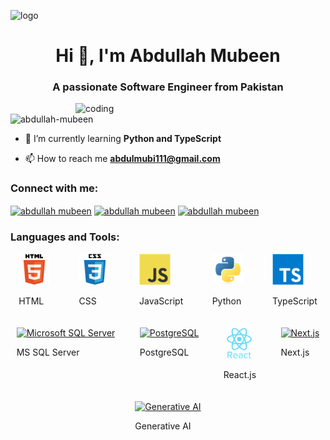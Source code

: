 ![logo](https://github.com/Abdullah-Mubeen/Abdullah-Mubeen/blob/main/Blue%20Yellow%20Futuristic%20Virtual%20Technology%20Blog%20Banner.png)

<link rel="stylesheet" href="style.css">

<h1 align="center">Hi 👋, I'm Abdullah Mubeen</h1>
<h3 align="center">A passionate Software Engineer from Pakistan</h3>

<img align="right" alt="coding" width="400" src="https://media1.giphy.com/media/v1.Y2lkPTc5MGI3NjExa2xjbm11N2RoMm1lZ2k4aGMzOW1oMDczaHFuenhrc2QybWl1NHprcyZlcD12MV9naWZzX3NlYXJjaCZjdD1n/qgQUggAC3Pfv687qPC/giphy.gif">

<p align="left"> <img src="https://komarev.com/ghpvc/?username=abdullah-mubeen&label=Profile%20views&color=0e75b6&style=flat" alt="abdullah-mubeen" /> </p>

- 🌱 I’m currently learning **Python and TypeScript**

- 📫 How to reach me **abdulmubi111@gmail.com**

<h3 align="left">Connect with me:</h3>
<p align="left">
<a href="https://twitter.com/abdullah mubeen" target="blank"><img align="center" src="https://raw.githubusercontent.com/rahuldkjain/github-profile-readme-generator/master/src/images/icons/Social/twitter.svg" alt="abdullah mubeen" height="30" width="40" /></a>
<a href="https://linkedin.com/in/abdullah mubeen" target="blank"><img align="center" src="https://raw.githubusercontent.com/rahuldkjain/github-profile-readme-generator/master/src/images/icons/Social/linked-in-alt.svg" alt="abdullah mubeen" height="30" width="40" /></a>
<a href="https://fb.com/abdullah mubeen" target="blank"><img align="center" src="https://raw.githubusercontent.com/rahuldkjain/github-profile-readme-generator/master/src/images/icons/Social/facebook.svg" alt="abdullah mubeen" height="30" width="40" /></a>
</p>
<h3 align="left">Languages and Tools:</h3>
<div
  style="
    display: flex;
    flex-wrap: wrap;
    justify-content: space-around;
    gap: 20px;
  "
>
  <!-- HTML icon -->
  <div class="icon">
    <a href="https://www.w3.org/html/" target="_blank" rel="noreferrer">
      <img
        src="https://raw.githubusercontent.com/devicons/devicon/master/icons/html5/html5-original-wordmark.svg"
        alt="HTML5"
        width="50"
        height="50"
      />
    </a>
    <p>HTML</p>
  </div>

  <!-- CSS icon -->
  <div class="icon">
    <a href="https://www.w3schools.com/css/" target="_blank" rel="noreferrer">
      <img
        src="https://raw.githubusercontent.com/devicons/devicon/master/icons/css3/css3-original-wordmark.svg"
        alt="CSS3"
        width="50"
        height="50"
      />
    </a>
    <p>CSS</p>
  </div>

  <!-- JavaScript icon -->
  <div class="icon">
    <a
      href="https://developer.mozilla.org/en-US/docs/Web/JavaScript"
      target="_blank"
      rel="noreferrer"
    >
      <img
        src="https://raw.githubusercontent.com/devicons/devicon/master/icons/javascript/javascript-original.svg"
        alt="JavaScript"
        width="50"
        height="50"
      />
    </a>
    <p>JavaScript</p>
  </div>

  <!-- Python icon -->
  <div class="icon">
    <a href="https://www.python.org" target="_blank" rel="noreferrer">
      <img
        src="https://raw.githubusercontent.com/devicons/devicon/master/icons/python/python-original.svg"
        alt="Python"
        width="50"
        height="50"
      />
    </a>
    <p>Python</p>
  </div>

  <!-- TypeScript icon -->
  <div class="icon">
    <a href="https://www.typescriptlang.org" target="_blank" rel="noreferrer">
      <img
        src="https://raw.githubusercontent.com/devicons/devicon/master/icons/typescript/typescript-original.svg"
        alt="TypeScript"
        width="50"
        height="50"
      />
    </a>
    <p>TypeScript</p>
  </div>

  <!-- Microsoft SQL Server icon -->
  <div class="icon">
    <a
      href="https://www.microsoft.com/en-us/sql-server"
      target="_blank"
      rel="noreferrer"
    >
      <img
        src="https://cdn-icons-png.flaticon.com/512/5968/5968342.png"
        alt="Microsoft SQL Server"
        width="50"
        height="50"
      />
    </a>
    <p>MS SQL Server</p>
  </div>

  <!-- PostgreSQL icon -->
  <div class="icon">
    <a href="https://www.postgresql.org" target="_blank" rel="noreferrer">
      <img
        src="https://cdn-icons-png.flaticon.com/512/5968/5968354.png"
        alt="PostgreSQL"
        width="50"
        height="50"
      />
    </a>
    <p>PostgreSQL</p>
  </div>

  <!-- React.js icon -->
  <div class="icon">
    <a href="https://reactjs.org" target="_blank" rel="noreferrer">
      <img
        src="https://raw.githubusercontent.com/devicons/devicon/master/icons/react/react-original-wordmark.svg"
        alt="React.js"
        width="50"
        height="50"
      />
    </a>
    <p>React.js</p>
  </div>

  <!-- Next.js icon -->
  <div class="icon">
    <a href="https://nextjs.org" target="_blank" rel="noreferrer">
      <img
        src="https://cdn.worldvectorlogo.com/logos/next-js.svg"
        alt="Next.js"
        width="50"
        height="50"
      />
    </a>
    <p>Next.js</p>
  </div>

  <!-- Generative AI icon -->
  <div class="icon">
    <a href="https://openai.com" target="_blank" rel="noreferrer">
      <img
        src="https://cdn-icons-png.flaticon.com/512/327/327779.png"
        alt="Generative AI"
        width="50"
        height="50"
      />
    </a>
    <p>Generative AI</p>
  </div>
</div>


